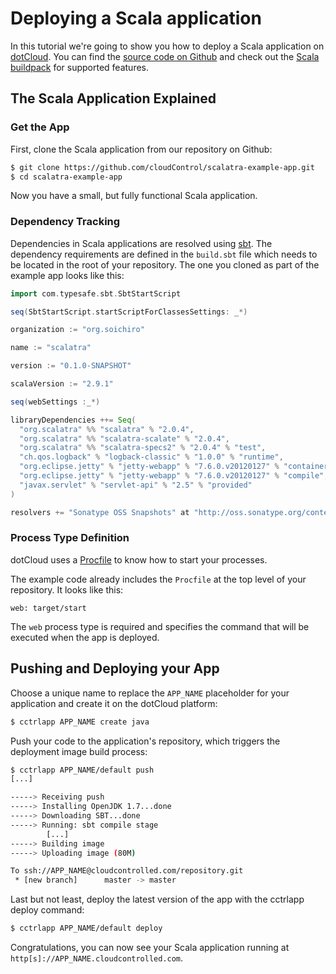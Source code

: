 # Deploying a Scala application

In this tutorial we're going to show you how to deploy a Scala application on [dotCloud]. You can find the [source code on Github](https://github.com/cloudControl/scalatra-example-app) and check out the [Scala buildpack] for supported features.

## The Scala Application Explained
### Get the App
First, clone the Scala application from our repository on Github:

~~~bash
$ git clone https://github.com/cloudControl/scalatra-example-app.git
$ cd scalatra-example-app
~~~

Now you have a small, but fully functional Scala application.

### Dependency Tracking
Dependencies in Scala applications are resolved using [sbt]. The dependency requirements are defined in the `build.sbt` file which needs to be located in the root of your repository. The one you cloned as part of the example app looks like this:

~~~scala
import com.typesafe.sbt.SbtStartScript

seq(SbtStartScript.startScriptForClassesSettings: _*)

organization := "org.soichiro"

name := "scalatra"

version := "0.1.0-SNAPSHOT"

scalaVersion := "2.9.1"

seq(webSettings :_*)

libraryDependencies ++= Seq(
  "org.scalatra" %% "scalatra" % "2.0.4",
  "org.scalatra" %% "scalatra-scalate" % "2.0.4",
  "org.scalatra" %% "scalatra-specs2" % "2.0.4" % "test",
  "ch.qos.logback" % "logback-classic" % "1.0.0" % "runtime",
  "org.eclipse.jetty" % "jetty-webapp" % "7.6.0.v20120127" % "container",
  "org.eclipse.jetty" % "jetty-webapp" % "7.6.0.v20120127" % "compile",
  "javax.servlet" % "servlet-api" % "2.5" % "provided"
)

resolvers += "Sonatype OSS Snapshots" at "http://oss.sonatype.org/content/repositories/snapshots/"
~~~

### Process Type Definition
dotCloud uses a [Procfile] to know how to start your processes.

The example code already includes the `Procfile` at the top level of your repository. It looks like this:

~~~
web: target/start
~~~

The `web` process type is required and specifies the command that will be executed when the app is deployed.

## Pushing and Deploying your App
Choose a unique name to replace the `APP_NAME` placeholder for your application and create it on the dotCloud platform: 

~~~bash
$ cctrlapp APP_NAME create java
~~~

Push your code to the application's repository, which triggers the deployment image build process:

~~~bash
$ cctrlapp APP_NAME/default push
[...]

-----> Receiving push
-----> Installing OpenJDK 1.7...done
-----> Downloading SBT...done
-----> Running: sbt compile stage
        [...]
-----> Building image
-----> Uploading image (80M)

To ssh://APP_NAME@cloudcontrolled.com/repository.git
 * [new branch]      master -> master
~~~

Last but not least, deploy the latest version of the app with the cctrlapp deploy command:

~~~bash
$ cctrlapp APP_NAME/default deploy
~~~

Congratulations, you can now see your Scala application running at `http[s]://APP_NAME.cloudcontrolled.com`.

[dotCloud]: https://next.dotcloud.com/
[Scala buildpack]: https://github.com/cloudControl/buildpack-scala
[sbt]: http://www.scala-sbt.org/
[dotCloud-command-line-client]: https://next.dotcloud.com/dev-center/Platform%20Documentation#command-line-client-web-console-and-api
[Git client]: http://git-scm.com/
[Procfile]: https://next.dotcloud.com/dev-center/Platform%20Documentation#buildpacks-and-the-procfile
[sbt]: http://www.scala-sbt.org/

